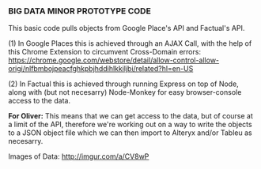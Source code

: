 ### BIG DATA MINOR PROTOTYPE CODE ###

This basic code pulls objects from Google Place's API and Factual's API.

(1) In Google Places this is achieved through an AJAX Call, with the help of this Chrome Extension to circumvent Cross-Domain errors:
https://chrome.google.com/webstore/detail/allow-control-allow-origi/nlfbmbojpeacfghkpbjhddihlkkiljbi/related?hl=en-US

(2) In Factual this is achieved through running Express on top of Node, along with (but not necesarry) Node-Monkey for easy browser-console access to the data.

<b>For Oliver:</b>
This means that we can get access to the data, but of course at a limit of the API, therefore we're working out on a way to write the objects to a JSON object file which we can then import to Alteryx and/or Tableu as necesarry.  

Images of Data: http://imgur.com/a/CV8wP

